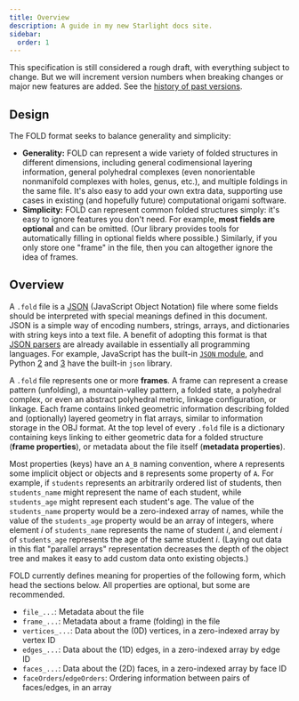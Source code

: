 ```yaml
---
title: Overview
description: A guide in my new Starlight docs site.
sidebar:
  order: 1
---
```


This specification is still considered a rough draft, with everything subject
to change. But we will increment version numbers when breaking changes or
major new features are added. See the [history of past versions](/spec/history).

## Design

The FOLD format seeks to balance generality and simplicity:

- **Generality:** FOLD can represent a wide variety of folded structures in
  different dimensions, including general codimensional layering information,
  general polyhedral complexes (even nonorientable nonmanifold complexes
  with holes, genus, etc.), and multiple foldings in the same file.
  It's also easy to add your own extra data, supporting use cases in existing
  (and hopefully future) computational origami software.
- **Simplicity:** FOLD can represent common folded structures simply:
  it's easy to ignore features you don't need.
  For example, **most fields are optional** and can be omitted.
  (Our library provides tools for automatically filling in optional fields
  where possible.) Similarly, if you only store one "frame" in the file,
  then you can altogether ignore the idea of frames.

## Overview

A `.fold` file is a [JSON](http://www.json.org/) (JavaScript Object Notation)
file where some fields should be interpreted with special meanings
defined in this document. JSON is a simple way of encoding numbers, strings,
arrays, and dictionaries with string keys into a text file.
A benefit of adopting this format is that [JSON parsers](http://www.json.org/)
are already available in essentially all programming languages. For example,
JavaScript has the built-in
[`JSON` module](https://developer.mozilla.org/en-US/docs/Web/JavaScript/Reference/Global_Objects/JSON),
and Python [2](https://docs.python.org/2/library/json.html) and
[3](https://docs.python.org/3/library/json.html) have
the built-in `json` library.

A `.fold` file represents one or more **frames**.
A frame can represent a crease pattern (unfolding),
a mountain-valley pattern, a folded state, a polyhedral complex,
or even an abstract polyhedral metric, linkage configuration, or linkage.
Each frame contains linked geometric information describing
folded and (optionally) layered geometry in flat arrays,
similar to information storage in the OBJ format.
At the top level of every `.fold` file is a dictionary
containing keys linking to either geometric
data for a folded structure (**frame properties**),
or metadata about the file itself (**metadata properties**).

Most properties (keys) have an `A_B` naming convention,
where `A` represents some implicit object or objects
and `B` represents some property of `A`. For example,
if `students` represents an arbitrarily ordered list
of students, then `students_name` might represent the
name of each student, while `students_age` might represent
each student's age. The value of the `students_name` property
would be a zero-indexed array of names, while
the value of the `students_age` property would be
an array of integers, where element _i_ of `students_name`
represents the name of student _i_, and element _i_
of `students_age` represents the age of the same student _i_.
(Laying out data in this flat "parallel arrays" representation
decreases the depth of the object tree and makes it easy to add
custom data onto existing objects.)

FOLD currently defines meaning for properties of the following form,
which head the sections below. All properties are optional,
but some are recommended.

- `file_...`: Metadata about the file
- `frame_...`: Metadata about a frame (folding) in the file
- `vertices_...`: Data about the (0D) vertices, in a zero-indexed array by vertex ID
- `edges_...`: Data about the (1D) edges, in a zero-indexed array by edge ID
- `faces_...`: Data about the (2D) faces, in a zero-indexed array by face ID
- `faceOrders`/`edgeOrders`: Ordering information between pairs of faces/edges, in an array
